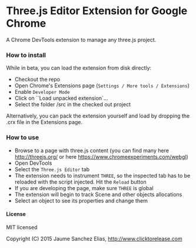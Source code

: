 # Three.js Editor Extension for Google Chrome

A Chrome DevTools extension to manage any three.js project.

### How to install ###

While in beta, you can load the extension from disk directly:
- Checkout the repo
- Open Chrome's Extensions page (``Settings / More tools / Extensions``)
- Enable ``Developer Mode``
- Click on ``Load unpacked extension`...
- Select the folder /src in the checked out project

Alternatively, you can pack the extension yourself and load by dropping the .crx file in the Extensions page.

### How to use ###

- Browse to a page with three.js content (you can find many here http://threejs.org/ or here https://www.chromeexperiments.com/webgl)
- Open DevTools
- Select the ``Three.js Editor`` tab
- The extension needs to instrument ``THREE``, so the inspected tab has to be reloaded with the script injected. Hit the ``Reload`` button
- If you are developing the page, make sure ``THREE`` is global
- The extension will begin to track Scene and other objects allocations
- Select an object to see its properties and change them

#### License ####

MIT licensed

Copyright (C) 2015 Jaume Sanchez Elias, http://www.clicktorelease.com